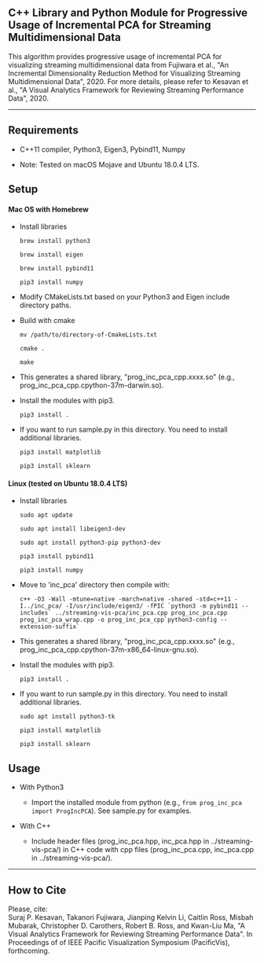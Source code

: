 ## C++ Library and Python Module for Progressive Usage of Incremental PCA for Streaming Multidimensional Data

This algorithm provides progressive usage of incremental PCA for visualizing streaming multidimensional data from Fujiwara et al., "An Incremental Dimensionality Reduction Method for Visualizing Streaming Multidimensional Data", 2020.
For more details, please refer to Kesavan et al., "A Visual Analytics Framework for Reviewing Streaming Performance Data", 2020.

-----

Requirements
-----
* C++11 compiler, Python3, Eigen3, Pybind11, Numpy

* Note: Tested on macOS Mojave and Ubuntu 18.0.4 LTS.

Setup
-----
#### Mac OS with Homebrew
* Install libraries

    `brew install python3`

    `brew install eigen`

    `brew install pybind11`

    `pip3 install numpy`

* Modify CMakeLists.txt based on your Python3 and Eigen include directory paths.

* Build with cmake

    `mv /path/to/directory-of-CmakeLists.txt`

    `cmake .`

    `make`

* This generates a shared library, "prog_inc_pca_cpp.xxxx.so" (e.g., prog_inc_pca_cpp.cpython-37m-darwin.so).

* Install the modules with pip3.

    `pip3 install .`

* If you want to run sample.py in this directory. You need to install additional libraries.

    `pip3 install matplotlib`

    `pip3 install sklearn`

#### Linux (tested on Ubuntu 18.0.4 LTS)
* Install libraries

    `sudo apt update`

    `sudo apt install libeigen3-dev`

    `sudo apt install python3-pip python3-dev`

    `pip3 install pybind11`

    `pip3 install numpy`

* Move to 'inc_pca' directory then compile with:

    ``c++ -O3 -Wall -mtune=native -march=native -shared -std=c++11 -I../inc_pca/ -I/usr/include/eigen3/ -fPIC `python3 -m pybind11 --includes` ../streaming-vis-pca/inc_pca.cpp prog_inc_pca.cpp prog_inc_pca_wrap.cpp -o prog_inc_pca_cpp`python3-config --extension-suffix` ``

* This generates a shared library, "prog_inc_pca_cpp.xxxx.so" (e.g., prog_inc_pca_cpp.cpython-37m-x86_64-linux-gnu.so).

* Install the modules with pip3.

    `pip3 install .`

* If you want to run sample.py in this directory. You need to install additional libraries.

    `sudo apt install python3-tk`

    `pip3 install matplotlib`

    `pip3 install sklearn`

Usage
-----
* With Python3
    * Import the installed module from python (e.g., `from prog_inc_pca import ProgIncPCA`). See sample.py for examples.

* With C++
    * Include header files (prog_inc_pca.hpp, inc_pca.hpp in ../streaming-vis-pca/) in C++ code with cpp files (prog_inc_pca.cpp, inc_pca.cpp in ../streaming-vis-pca/).

******

## How to Cite
Please, cite:    
Suraj P. Kesavan, Takanori Fujiwara, Jianping Kelvin Li, Caitlin Ross, Misbah Mubarak, Christopher D. Carothers, Robert B. Ross, and Kwan-Liu Ma, "A Visual Analytics Framework for Reviewing Streaming Performance Data".
In Proceedings of of IEEE Pacific Visualization Symposium (PacificVis), forthcoming.
